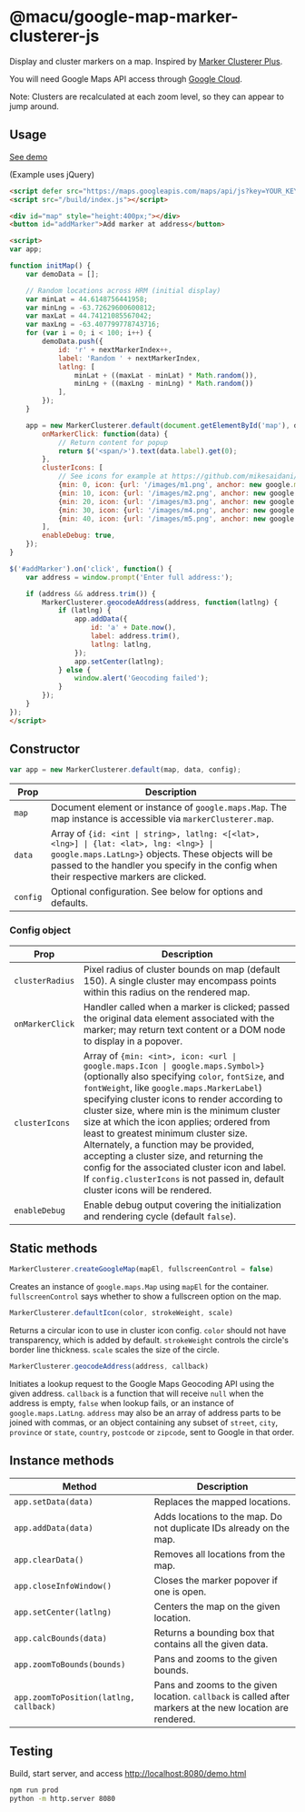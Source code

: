 # @macu/google-map-marker-clusterer-js

Display and cluster markers on a map.
Inspired by [Marker Clusterer Plus](https://github.com/mikesaidani/marker-clusterer-plus).

You will need Google Maps API access through [Google Cloud](https://cloud.google.com/).

Note: Clusters are recalculated at each zoom level, so they can appear to jump around.

## Usage

[See demo](https://macu.github.io/google-map-marker-clusterer-js/demo.html)

(Example uses jQuery)

```html
<script defer src="https://maps.googleapis.com/maps/api/js?key=YOUR_KEY&callback=initMap"></script>
<script src="/build/index.js"></script>

<div id="map" style="height:400px;"></div>
<button id="addMarker">Add marker at address</button>

<script>
var app;

function initMap() {
	var demoData = [];

	// Random locations across HRM (initial display)
	var minLat = 44.6148756441958;
	var minLng = -63.72629600600812;
	var maxLat = 44.74121085567042;
	var maxLng = -63.407799778743716;
	for (var i = 0; i < 100; i++) {
		demoData.push({
			id: 'r' + nextMarkerIndex++,
			label: 'Random ' + nextMarkerIndex,
			latlng: [
				minLat + ((maxLat - minLat) * Math.random()),
				minLng + ((maxLng - minLng) * Math.random())
			],
		});
	}

	app = new MarkerClusterer.default(document.getElementById('map'), demoData, {
		onMarkerClick: function(data) {
			// Return content for popup
			return $('<span/>').text(data.label).get(0);
		},
		clusterIcons: [
			// See icons for example at https://github.com/mikesaidani/marker-clusterer-plus
			{min: 0, icon: {url: '/images/m1.png', anchor: new google.maps.Point(26, 26)}},
			{min: 10, icon: {url: '/images/m2.png', anchor: new google.maps.Point(28, 28)}},
			{min: 20, icon: {url: '/images/m3.png', anchor: new google.maps.Point(33, 33)}},
			{min: 30, icon: {url: '/images/m4.png', anchor: new google.maps.Point(39, 39)}},
			{min: 40, icon: {url: '/images/m5.png', anchor: new google.maps.Point(45, 45)}},
		],
		enableDebug: true,
	});
}

$('#addMarker').on('click', function() {
	var address = window.prompt('Enter full address:');

	if (address && address.trim()) {
		MarkerClusterer.geocodeAddress(address, function(latlng) {
			if (latlng) {
				app.addData({
					id: 'a' + Date.now(),
					label: address.trim(),
					latlng: latlng,
				});
				app.setCenter(latlng);
			} else {
				window.alert('Geocoding failed');
			}
		});
	}
});
</script>
```

## Constructor

```js
var app = new MarkerClusterer.default(map, data, config);
```

| Prop | Description |
| --- | --- |
| `map` | Document element or instance of `google.maps.Map`. The map instance is accessible via `markerClusterer.map`. |
| `data` | Array of `{id: <int \| string>, latlng: <[<lat>, <lng>] \| {lat: <lat>, lng: <lng>} \| google.maps.LatLng>}` objects. These objects will be passed to the handler you specify in the config when their respective markers are clicked. |
| `config` | Optional configuration. See below for options and defaults. |

### Config object

| Prop | Description |
| --- | --- |
| `clusterRadius` | Pixel radius of cluster bounds on map (default 150). A single cluster may encompass points within this radius on the rendered map. |
| `onMarkerClick` | Handler called when a marker is clicked; passed the original data element associated with the marker; may return text content or a DOM node to display in a popover. |
| `clusterIcons` | Array of `{min: <int>, icon: <url \| google.maps.Icon \| google.maps.Symbol>}` (optionally also specifying `color`, `fontSize`, and `fontWeight`, like `google.maps.MarkerLabel`) specifying cluster icons to render according to cluster size, where min is the minimum cluster size at which the icon applies; ordered from least to greatest minimum cluster size. Alternately, a function may be provided, accepting a cluster size, and returning the config for the associated cluster icon and label. If `config.clusterIcons` is not passed in, default cluster icons will be rendered. |
| `enableDebug` | Enable debug output covering the initialization and rendering cycle (default `false`). |

## Static methods

```js
MarkerClusterer.createGoogleMap(mapEl, fullscreenControl = false)
```

Creates an instance of `google.maps.Map` using `mapEl` for the container. `fullscreenControl` says whether to show a fullscreen option on the map.

```js
MarkerClusterer.defaultIcon(color, strokeWeight, scale)
```

Returns a circular icon to use in cluster icon config. `color` should not have transparency, which is added by default. `strokeWeight` controls the circle's border line thickness. `scale` scales the size of the circle.

```js
MarkerClusterer.geocodeAddress(address, callback)
```

Initiates a lookup request to the Google Maps Geocoding API using the given address. `callback` is a function that will receive `null` when the address is empty, `false` when lookup fails, or an instance of `google.maps.LatLng`. `address` may also be an array of address parts to be joined with commas, or an object containing any subset of `street`, `city`, `province` or `state`, `country`, `postcode` or `zipcode`, sent to Google in that order.

## Instance methods

| Method | Description |
| --- | --- |
| `app.setData(data)` | Replaces the mapped locations. |
| `app.addData(data)` | Adds locations to the map. Do not duplicate IDs already on the map. |
| `app.clearData()` | Removes all locations from the map. |
| `app.closeInfoWindow()` | Closes the marker popover if one is open. |
| `app.setCenter(latlng)` | Centers the map on the given location. |
| `app.calcBounds(data)` | Returns a bounding box that contains all the given data. |
| `app.zoomToBounds(bounds)` | Pans and zooms to the given bounds. |
| `app.zoomToPosition(latlng, callback)` | Pans and zooms to the given location. `callback` is called after markers at the new location are rendered. |

## Testing

Build, start server, and access
[http://localhost:8080/demo.html](http://localhost:8080/demo.html)

```bash
npm run prod
python -m http.server 8080
```
